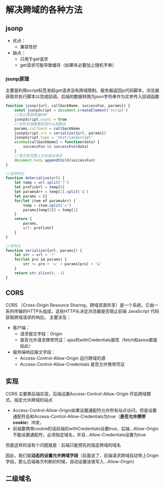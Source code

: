 # 解决跨域的各种方法

## jsonp
- 优点：
    - 兼容性好
- 缺点：
    - 只用于get请求
    - get请求可能导致缓存（如果有必要加上随机字串）
### jsonp原理
主要是利用script标签发起get请求没有跨域限制，服务器返回js代码脚本，浏览器获取并执行脚本以完成回调。后端的数据转换为json字符串作为实参传入回调函数
```javascript
function jsonp({url, callbackName, successFun, params}) {
    const jsonpScript = document.createElement('script')
    //防止首屏阻塞DOM
    jsonpScript.async = true
    //告知后端需要回调什么函数名
    params.callback = callbackName
    jsonpScript.src = serialize({url, params})
    jsonpScript.type = 'text/javascript'
    window[callbackName] = function(data) {
        successFun && successFun(data)
    }
    //真正到页面上才会发出请求
    document.body.appendChild(successFun)
}

//反序列化
function deSerialize(url) {
    let temp = url.split('?')
    let prefixUrl = temp[0]
    let paramsArr = temp[1].split('&')
    let params = {}
    for(let item of paramsArr) {
        temp = item.split('=')
        params[temp[0]] = temp[1]
    }
    return {
        params,
        url: prefixUrl
    }
}

//序列化
function serialize({url, params}) {
    let str = url + '?'
    for(let pro in params) {
        str += pro + '=' + params[pro] + '&'
    }
    return str.slice(0, -1)
}
```
## CORS
CORS （Cross-Origin Resource Sharing，跨域资源共享）是一个系统，它由一系列传输的HTTP头组成，这些HTTP头决定浏览器是否阻止前端 JavaScript 代码获取跨域请求的响应。
主要涉及：
- 客户端：
    - 请求报文字段：Origin
    - 是否允许请求携带凭证：ajax的withCredentials属性（fetch和axios都是如此）
- 服务端响应报文字段：
    - Access-Control-Allow-Origin 运行跨域的源
    - Access-Control-Allow-Credentials 是否允许携带凭证

## 实现
CORS 主要靠后端实现，后端设置Access-Control-Allow-Origin 开启跨域模式，指定允许跨域的站点

- Access-Control-Allow-Origin如果设置通配符允许所有站点访问，但是设置通配符会和Access-Control-Allow-Credentials为true（**是否允许携带cookie**）冲突，
- 前端要携带cookie的话前端的withCredentials设置true，后端...Allow-Origin不能设置通配符，必须指定域名，并且...Allow-Credentials设置为true

但是这样的话有个问题就是：后端只能预先的指定跨域的域名    

因此，我们就**动态的设置允许跨域字段**（前面说了，前端请求跨域自动带上Origin字段，那么后端每次判断的时候，自动设置该值写入...Allow-Origin）


## 二级域名